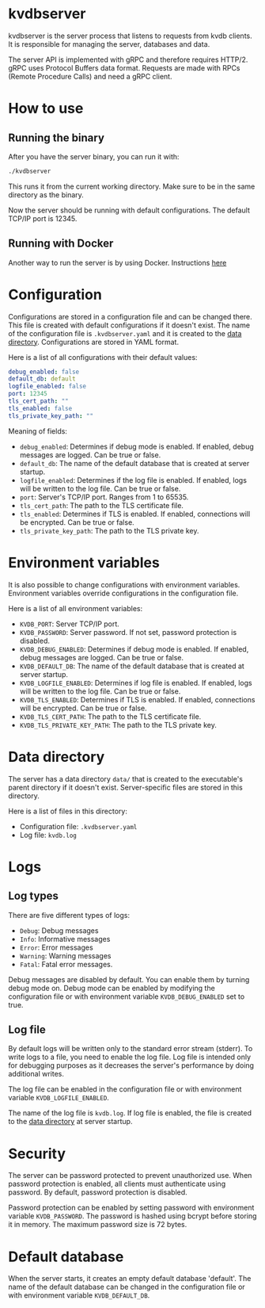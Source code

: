 # kvdbserver

kvdbserver is the server process that listens to requests from kvdb clients. It is responsible for managing the server, databases and data.

The server API is implemented with gRPC and therefore requires HTTP/2. gRPC uses Protocol Buffers data format. Requests are made with RPCs (Remote Procedure Calls) and need a gRPC client.

# How to use

## Running the binary

After you have the server binary, you can run it with:

```bash
./kvdbserver
```
This runs it from the current working directory. Make sure to be in the same directory as the binary.

Now the server should be running with default configurations. The default TCP/IP port is 12345.

## Running with Docker

Another way to run the server is by using Docker. Instructions [here](../README.md#docker)

# Configuration

Configurations are stored in a configuration file and can be changed there. This file is created with default configurations if it doesn't exist. The name of the configuration file is `.kvdbserver.yaml` and it is created to the [data directory](#data-directory). Configurations are stored in YAML format.

Here is a list of all configurations with their default values:

```yaml
debug_enabled: false
default_db: default
logfile_enabled: false
port: 12345
tls_cert_path: ""
tls_enabled: false
tls_private_key_path: ""
```

Meaning of fields:

- `debug_enabled`: Determines if debug mode is enabled. If enabled, debug messages are logged. Can be true or false.
- `default_db`: The name of the default database that is created at server startup.
- `logfile_enabled`: Determines if the log file is enabled. If enabled, logs will be written to the log file. Can be true or false.
- `port`: Server's TCP/IP port. Ranges from 1 to 65535.
- `tls_cert_path`: The path to the TLS certificate file.
- `tls_enabled`: Determines if TLS is enabled. If enabled, connections will be encrypted. Can be true or false.
- `tls_private_key_path`: The path to the TLS private key.

# Environment variables

It is also possible to change configurations with environment variables. Environment variables override configurations in the configuration file.

Here is a list of all environment variables:

- `KVDB_PORT`: Server TCP/IP port.
- `KVDB_PASSWORD`: Server password. If not set, password protection is disabled.
- `KVDB_DEBUG_ENABLED`: Determines if debug mode is enabled. If enabled, debug messages are logged. Can be true or false.
- `KVDB_DEFAULT_DB`: The name of the default database that is created at server startup.
- `KVDB_LOGFILE_ENABLED`: Determines if log file is enabled. If enabled, logs will be written to the log file. Can be true or false.
- `KVDB_TLS_ENABLED`: Determines if TLS is enabled. If enabled, connections will be encrypted. Can be true or false.
- `KVDB_TLS_CERT_PATH`: The path to the TLS certificate file.
- `KVDB_TLS_PRIVATE_KEY_PATH`: The path to the TLS private key.

# Data directory

The server has a data directory `data/` that is created to the executable's parent directory if it doesn't exist. Server-specific files are stored in this directory.

Here is a list of files in this directory:
- Configuration file: `.kvdbserver.yaml`
- Log file: `kvdb.log`

# Logs

## Log types

There are five different types of logs:

- `Debug`: Debug messages
- `Info`: Informative messages
- `Error`: Error messages
- `Warning`: Warning messages
- `Fatal`: Fatal error messages.

Debug messages are disabled by default. You can enable them by turning debug mode on. Debug mode can be enabled by modifying the configuration file or with environment variable `KVDB_DEBUG_ENABLED` set to true.

## Log file

By default logs will be written only to the standard error stream (stderr). To write logs to a file, you need to enable the log file. Log file is intended only for debugging purposes as it decreases the server's performance by doing additional writes. 

The log file can be enabled in the configuration file or with environment variable `KVDB_LOGFILE_ENABLED`.

The name of the log file is `kvdb.log`. If log file is enabled, the file is created to the [data directory](#data-directory) at server startup.

# Security

The server can be password protected to prevent unauthorized use. When password protection is enabled, all clients must authenticate using password. By default, password protection is disabled.

Password protection can be enabled by setting password with environment variable `KVDB_PASSWORD`. The password is hashed using bcrypt before storing it in memory. The maximum password size is 72 bytes.

# Default database

When the server starts, it creates an empty default database 'default'. The name of the default database can be changed in the configuration file or with environment variable `KVDB_DEFAULT_DB`.
